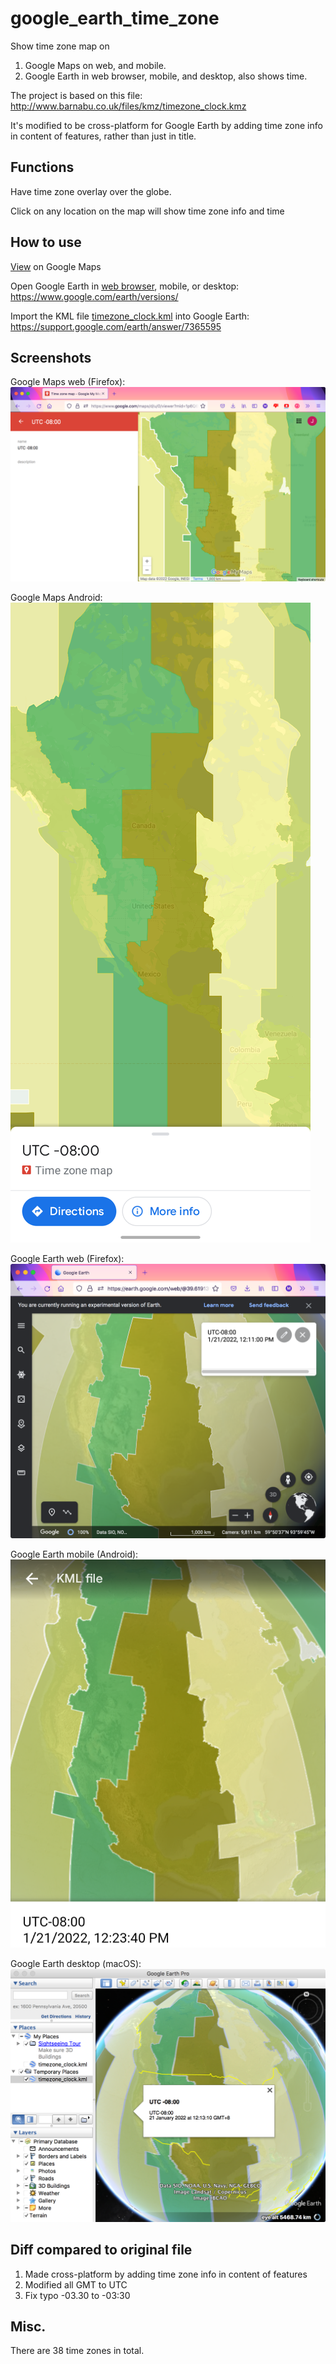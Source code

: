 # google_earth_time_zone
Show time zone map on
1. Google Maps on web, and mobile.
2. Google Earth in web browser, mobile, and desktop, also shows time.

The project is based on this file:
http://www.barnabu.co.uk/files/kmz/timezone_clock.kmz

It's modified to be cross-platform for Google Earth by adding time zone info in content of features, rather than just in title.

## Functions
Have time zone overlay over the globe.

Click on any location on the map will show time zone info and time

## How to use
[View](https://www.google.com/maps/d/u/0/viewer?mid=1p6Q6MCzlLxrtaU6A6yn4od-uj4u9R6w8&usp=sharing) on Google Maps

Open Google Earth in [web browser](https://earth.google.com/web/), mobile, or desktop:
https://www.google.com/earth/versions/

Import the KML file [timezone_clock.kml](../../raw/main/timezone_clock.kml) into Google Earth:
https://support.google.com/earth/answer/7365595

## Screenshots
Google Maps web (Firefox):
![](figs/screenshot_Google_My_Maps.png)

Google Maps Android:
![](figs/screenshot_Google_My_Maps_Android.png)

Google Earth web (Firefox):
![](figs/screenshot_Firefox.png)

Google Earth mobile (Android):
![](figs/screenshot_Android.png)

Google Earth desktop (macOS):
![](figs/screenshot_macOS.png)

## Diff compared to original file
1. Made cross-platform by adding time zone info in content of features
2. Modified all GMT to UTC
3. Fix typo -03.30 to -03:30

## Misc.
There are 38 time zones in total.
